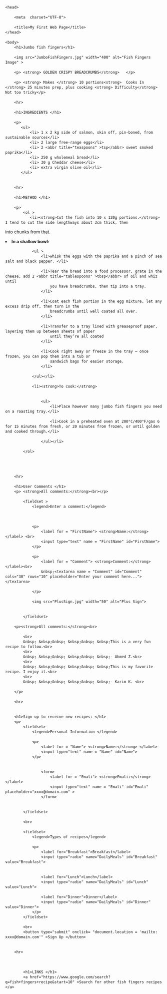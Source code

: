 

<html lang="en-US">

    <head>

        <meta  charset="UTF-8">
  
        <title>My First Web Page</title>
    </head>

    <body> 
        <h1>Jumbo fish fingers</h1>

        <img src="JumboFishFingers.jpg" width="400" alt="Fish Fingers Image" >

        <p> <strong> GOLDEN CRISPY BREADCRUMBS</strong>   </p>

        <p> <strong> Makes </strong> 10 portions<strong>  Cooks In </strong> 25 minutes prep, plus cooking <strong> Difficulty</strong> Not too tricky</p>
            
        <hr>

        <h1>INGREDIENTS </h1>

        <p>
           <ul>
               <li> 1 x 2 kg side of salmon, skin off, pin-boned, from sustainable sources</li>
               <li> 2 large free-range eggs</li>
               <li> 2 <abbr title="teaspoons" >tsp</abbr> sweet smoked paprika</li>
               <li> 250 g wholemeal bread</li>
               <li> 30 g Cheddar cheese</li>
               <li> extra virgin olive oil</li>
           </ul>
        

        <hr>

        <h1>METHOD </h1>
       
        <p>
            <ol >
               <li><strong>Cut the fish into 10 x 120g portions.</strong> I tend to cut the side lengthways about 3cm thick, then
into chunks from that. 
                </li>
                <li><strong>In a shallow bowl:</strong> 
                
                <ul >
                    <li>whisk the eggs with the paprika and a pinch of sea salt and black pepper. </li>

                    <li>Tear the bread into a food processor, grate in the cheese, add 2 <abbr title="tablespoons" >tbsp</abbr> of oil and whiz until
                        you have breadcrumbs, then tip into a tray.
                    </li>

                    <li>Coat each fish portion in the egg mixture, let any excess drip off, then turn in the
                        breadcrumbs until well coated all over.
                    </li>

                    <li>Transfer to a tray lined with greaseproof paper, layering them up between sheets of paper
                        until they’re all coated
                    </li>

                    <li>Cook right away or freeze in the tray – once frozen, you can pop them into a tub or
                        sandwich bags for easier storage.
                    </li>

                </ul></li>

                <li><strong>To cook:</strong> 
            
                
                    <ul>
                        <li>Place however many jumbo fish fingers you need on a roasting tray.</li>

                        <li>Cook in a preheated oven at 200°C/400°F/gas 6 for 15 minutes from fresh, or 20 minutes from frozen, or until golden and cooked through.</li>

                    </ul></li>
                
            </ol>

            
        
        
        <hr>

        <h1>User Comments </h1>
        <p> <strong>All comments:</strong><br></p>

            <fieldset >
                <legend>Enter a comment:</legend>


                
                <p>
                    <label for = "FirstName"> <strong>Name:</strong> </label> <br>
                    <input type="text" name = "FirstName" id="FirstName">
                </p>

                <p>
                    <label for = "Comment"> <strong>Comment:</strong> </label><br>
                    &nbsp;<textarea name = "Comment" id="Comment" cols="30" rows="10" placeholder="Enter your comment here..."></textarea>

                </p>

                <img src="PlusSign.jpg" width="50" alt="Plus Sign">


            </fieldset>    

        <p><strong>All comments:</strong><br>

            <br>
            &nbsp; &nbsp;&nbsp; &nbsp;&nbsp; &nbsp;This is a very fun recipe to follow.<br>
            <br>
            &nbsp; &nbsp;&nbsp; &nbsp;&nbsp; &nbsp;- Ahmed Z.<br>
            <br>
            &nbsp; &nbsp;&nbsp; &nbsp;&nbsp; &nbsp;This is my favorite recipe. I enjoy it.<br>
            <br>
            &nbsp; &nbsp;&nbsp; &nbsp;&nbsp; &nbsp;- Karim K. <br>

        </p>
        
        <hr>
        

        <h1>Sign-up to receive new recipes: </h1>
        <p>
            <fieldset>
                <legend>Personal Information </legend>

                <p>
                    <label for = "Name"> <strong>Name:</strong> </label>
                    <input type="text" name = "Name" id="Name">
                </p>

                
                    <form>
                        <label for = "Emali"> <strong>Emali:</strong> </label>
                        <input type="text" name = "Emali" id="Emali" placeholder="xxxx@domain.com" > 
                    </form>                
                

            </fieldset>

            <br>

            <fieldset>
                <legend>Types of recipes</legend>

                <p>
                    <label for="Breakfast">Breakfast</label>
                    <input type="radio" name="DailyMeals" id="Breakfast" value="Breakfast">

                
                    <label for="Lunch">Lunch</label>
                    <input type="radio" name="DailyMeals" id="Lunch" value="Lunch">
                
                    <label for="Dinner">Dinner</label>
                    <input type="radio" name="DailyMeals" id="Dinner" value="Dinner">
                </p>
            </fieldset>
         
            <br>
            <button type="submit" onclick= "document.location = 'mailto: xxxx@domain.com'" >Sign Up </button>
        

        <hr>


        
            <h1>LINKS </h1> 
            <a href="https://www.google.com/search?q=fish+fingers+recipe&start=10" >Search for other fish fingers recipes </a>


